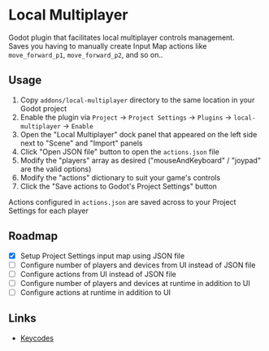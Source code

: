 # Local Multiplayer

Godot plugin that facilitates local multiplayer controls management.  
Saves you having to manually create Input Map actions like `move_forward_p1`, `move_forward_p2`, and so on..

## Usage

1. Copy `addons/local-multiplayer` directory to the same location in your Godot project
1. Enable the plugin via `Project` -> `Project Settings` -> `Plugins` -> `local-multiplayer` -> `Enable`
1. Open the "Local Multiplayer" dock panel that appeared on the left side next to "Scene" and "Import" panels
1. Click "Open JSON file" button to open the `actions.json` file
1. Modify the "players" array as desired ("mouseAndKeyboard" / "joypad" are the valid options)
1. Modify the "actions" dictionary to suit your game's controls
1. Click the "Save actions to Godot's Project Settings" button

Actions configured in `actions.json` are saved across to your Project Settings for each player

## Roadmap

- [x] Setup Project Settings input map using JSON file
- [ ] Configure number of players and devices from UI instead of JSON file
- [ ] Configure actions from UI instead of JSON file
- [ ] Configure number of players and devices at runtime in addition to UI
- [ ] Configure actions at runtime in addition to UI

## Links

- [Keycodes](https://docs.godotengine.org/en/latest/classes/class_@globalscope.html)
